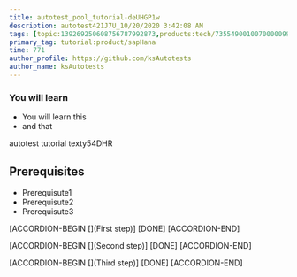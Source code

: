 ```yaml
---
title: autotest_pool_tutorial-deUHGP1w
description: autotest421J7U_10/20/2020 3:42:08 AM
tags: [topic:139269250608756787992873,products:tech/73554900100700000996,tutorial:experience/advanced]
primary_tag: tutorial:product/sapHana
time: 771
author_profile: https://github.com/ksAutotests
author_name: ksAutotests
---
```

### You will learn
- You will learn this
- and that

autotest tutorial texty54DHR

## Prerequisites
- Prerequisute1
- Prerequisute2
- Prerequisute3

[ACCORDION-BEGIN [](First step)]
[DONE]
[ACCORDION-END]

[ACCORDION-BEGIN [](Second step)]
[DONE]
[ACCORDION-END]

[ACCORDION-BEGIN [](Third step)]
[DONE]
[ACCORDION-END]

